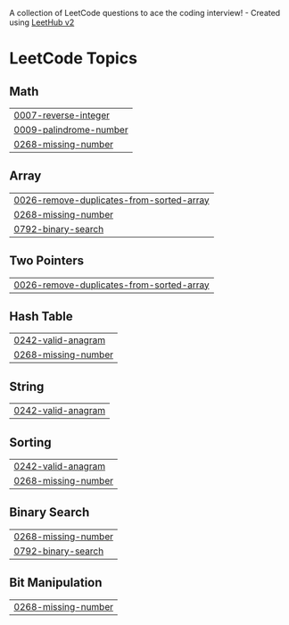 A collection of LeetCode questions to ace the coding interview! - Created using [LeetHub v2](https://github.com/arunbhardwaj/LeetHub-2.0)
<!---LeetCode Topics Start-->
# LeetCode Topics
## Math
|  |
| ------- |
| [0007-reverse-integer](https://github.com/PraveenKumar05-hub/leetcode-solutions/tree/master/0007-reverse-integer) |
| [0009-palindrome-number](https://github.com/PraveenKumar05-hub/leetcode-solutions/tree/master/0009-palindrome-number) |
| [0268-missing-number](https://github.com/PraveenKumar05-hub/leetcode-solutions/tree/master/0268-missing-number) |
## Array
|  |
| ------- |
| [0026-remove-duplicates-from-sorted-array](https://github.com/PraveenKumar05-hub/leetcode-solutions/tree/master/0026-remove-duplicates-from-sorted-array) |
| [0268-missing-number](https://github.com/PraveenKumar05-hub/leetcode-solutions/tree/master/0268-missing-number) |
| [0792-binary-search](https://github.com/PraveenKumar05-hub/leetcode-solutions/tree/master/0792-binary-search) |
## Two Pointers
|  |
| ------- |
| [0026-remove-duplicates-from-sorted-array](https://github.com/PraveenKumar05-hub/leetcode-solutions/tree/master/0026-remove-duplicates-from-sorted-array) |
## Hash Table
|  |
| ------- |
| [0242-valid-anagram](https://github.com/PraveenKumar05-hub/leetcode-solutions/tree/master/0242-valid-anagram) |
| [0268-missing-number](https://github.com/PraveenKumar05-hub/leetcode-solutions/tree/master/0268-missing-number) |
## String
|  |
| ------- |
| [0242-valid-anagram](https://github.com/PraveenKumar05-hub/leetcode-solutions/tree/master/0242-valid-anagram) |
## Sorting
|  |
| ------- |
| [0242-valid-anagram](https://github.com/PraveenKumar05-hub/leetcode-solutions/tree/master/0242-valid-anagram) |
| [0268-missing-number](https://github.com/PraveenKumar05-hub/leetcode-solutions/tree/master/0268-missing-number) |
## Binary Search
|  |
| ------- |
| [0268-missing-number](https://github.com/PraveenKumar05-hub/leetcode-solutions/tree/master/0268-missing-number) |
| [0792-binary-search](https://github.com/PraveenKumar05-hub/leetcode-solutions/tree/master/0792-binary-search) |
## Bit Manipulation
|  |
| ------- |
| [0268-missing-number](https://github.com/PraveenKumar05-hub/leetcode-solutions/tree/master/0268-missing-number) |
<!---LeetCode Topics End-->